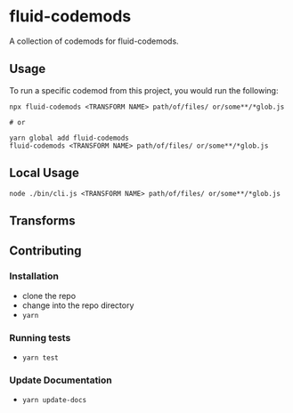 # fluid-codemods


A collection of codemods for fluid-codemods.

## Usage

To run a specific codemod from this project, you would run the following:

```
npx fluid-codemods <TRANSFORM NAME> path/of/files/ or/some**/*glob.js

# or

yarn global add fluid-codemods
fluid-codemods <TRANSFORM NAME> path/of/files/ or/some**/*glob.js
```

## Local Usage
```
node ./bin/cli.js <TRANSFORM NAME> path/of/files/ or/some**/*glob.js
```

## Transforms

<!--TRANSFORMS_START-->
<!--TRANSFORMS_END-->

## Contributing

### Installation

* clone the repo
* change into the repo directory
* `yarn`

### Running tests

* `yarn test`

### Update Documentation

* `yarn update-docs`